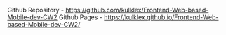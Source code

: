 Github Repository - https://github.com/kulklex/Frontend-Web-based-Mobile-dev-CW2
Github Pages - https://kulklex.github.io/Frontend-Web-based-Mobile-dev-CW2/

